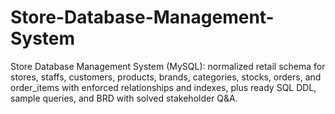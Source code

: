 # Store-Database-Management-System
Store Database Management System (MySQL): normalized retail schema for stores, staffs, customers, products, brands, categories, stocks, orders, and order_items with enforced relationships and indexes, plus ready SQL DDL, sample queries, and BRD with solved stakeholder Q&amp;A.
